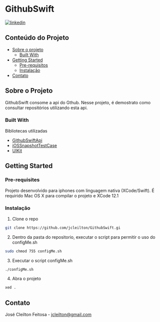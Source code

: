 # GithubSwift

<!--
*** Projeto criado em 13 de novembro de 2020
-->

<!-- PROJECT SHIELDS -->


[![linkedin][linkedin-shield]][linkedin-url]

<!-- TABLE OF CONTENTS -->
## Conteúdo do Projeto

* [Sobre o projeto](#sobre-o-projeto)
  * [Built With](#built-with)
* [Getting Started](#getting-started)
  * [Pre-requisitos](#pre-requisites)
  * [Instalação](#instalação)
* [Contato](#contato)



<!-- ABOUT THE PROJECT -->
## Sobre o Projeto

GithubSwift consome a api do Gthub. Nesse projeto, é demostrato como consultar repositórios utilizando esta api.

### Built With
Bibliotecas utilizadas
* [GithubSwiftApi](https://github.com/jcleilton/GithubSwiftApi)
* [iOSSnapshotTestCase](https://github.com/uber/ios-snapshot-test-case)
* [UIKit](https://developer.apple.com/documentation/uikit)



<!-- GETTING STARTED -->
## Getting Started

### Pre-requisites

Projeto desenvolvido para iphones com linguagem nativa (XCode/Swift). É requirido Mac OS X para compilar o projeto e XCode 12.1

### Instalação

1. Clone o repo
```sh
git clone https://github.com/jcleilton/GithubSwift.gi
```
2. Dentro da pasta do repositorio, executar o script para permitir o uso do configMe.sh
```sh
sudo chmod 755 configMe.sh
```
3. Executar o script configMe.sh
```sh
./configMe.sh
```
4. Abra o projeto
```sh
xed .
```


<!-- CONTACT -->
## Contato


José Cleilton Feitosa - jcleilton@gmail.com


<!-- MARKDOWN LINKS & IMAGES -->
<!-- https://www.markdownguide.org/basic-syntax/#reference-style-links -->
[linkedin-shield]: https://img.shields.io/badge/-LinkedIn-black.svg?style=flat-square&logo=linkedin&colorB=555
[linkedin-url]: https://linkedin.com/in/jcleilton
